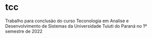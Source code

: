 # tcc

Trabalho para conclusão do curso Teconologia em Analise e Desenvolvimento de Sistemas da Universidade Tuiuti do Paraná no 1º semestre de 2022 

